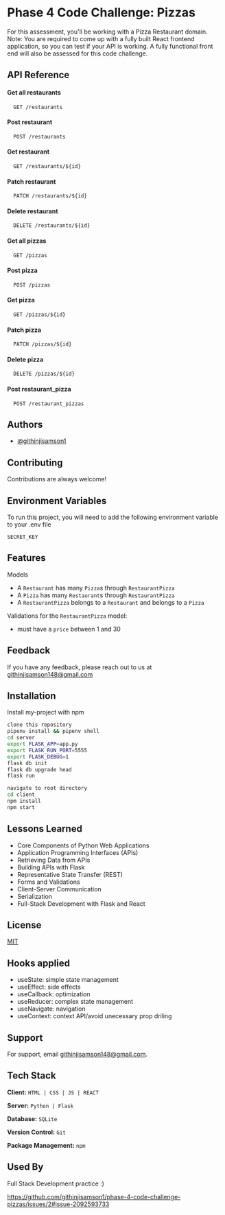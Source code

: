 
# Phase 4 Code Challenge: Pizzas

For this assessment, you'll be working with a Pizza Restaurant domain.
Note: You are required to come up with a fully built React frontend application, so you can test if your API is working. A fully functional front end will also be assessed for this code challenge.


## API Reference

#### Get all restaurants

```http
  GET /restaurants
```

#### Post restaurant

```http
  POST /restaurants
```

#### Get restaurant

```http
  GET /restaurants/${id}
```

#### Patch restaurant

```http
  PATCH /restaurants/${id}
```

#### Delete restaurant

```http
  DELETE /restaurants/${id}
```

#### Get all pizzas

```http
  GET /pizzas
```

#### Post pizza

```http
  POST /pizzas
```

#### Get pizza

```http
  GET /pizzas/${id}
```

#### Patch pizza

```http
  PATCH /pizzas/${id}
```

#### Delete pizza

```http
  DELETE /pizzas/${id}
```

#### Post restaurant_pizza

```http
  POST /restaurant_pizzas
```

## Authors

- [@githinjisamson1](https://www.github.com/githinjisamson1)

## Contributing

Contributions are always welcome!

## Environment Variables

To run this project, you will need to add the following environment variable to your .env file

`SECRET_KEY`

## Features

Models
- A `Restaurant` has many `Pizza`s through `RestaurantPizza`
- A `Pizza` has many `Restaurant`s through `RestaurantPizza`
- A `RestaurantPizza` belongs to a `Restaurant` and belongs to a `Pizza`

Validations for the `RestaurantPizza` model:
- must have a `price` between 1 and 30

## Feedback

If you have any feedback, please reach out to us at githinjisamson148@gmail.com

## Installation

Install my-project with npm

```bash
clone this repository
pipenv install && pipenv shell
cd server
export FLASK_APP=app.py
export FLASK_RUN_PORT=5555
export FLASK_DEBUG=1
flask db init
flask db upgrade head
flask run

navigate to root directory
cd client
npm install
npm start
```

## Lessons Learned

- Core Components of Python Web Applications
- Application Programming Interfaces (APIs)
- Retrieving Data from APIs
- Building APIs with Flask
- Representative State Transfer (REST)
- Forms and Validations
- Client-Server Communication
- Serialization
- Full-Stack Development with Flask and React

## License

[MIT](https://choosealicense.com/licenses/mit/)


## Hooks applied

- useState: simple state management
- useEffect: side effects
- useCallback: optimization
- useReducer: complex state management
- useNavigate: navigation
- useContext: context API/avoid unecessary prop driling

## Support

For support, email githinjisamson148@gmail.com.


## Tech Stack

**Client:** ```HTML | CSS | JS | REACT```

**Server:** ```Python | Flask```

**Database:** ```SQLite```

**Version Control:** ```Git```

**Package Management:** ```npm```


## Used By

Full Stack Development practice :)

https://github.com/githinjisamson1/phase-4-code-challenge-pizzas/issues/2#issue-2092593733
